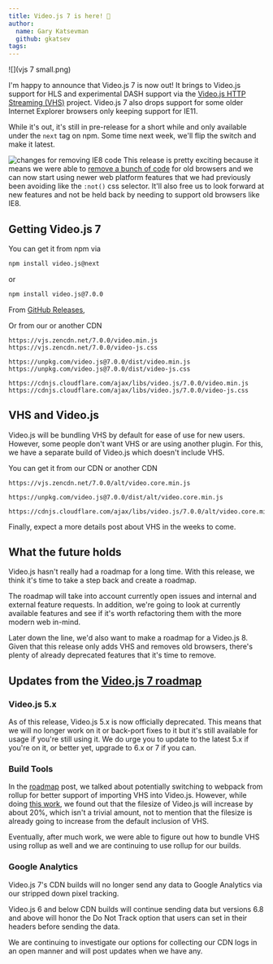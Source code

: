 ```yaml
---
title: Video.js 7 is here! 🎉
author:
  name: Gary Katsevman
  github: gkatsev
tags:
---
```

![](vjs 7 small.png)

I'm happy to announce that Video.js 7 is now out! It brings to Video.js support for HLS and experimental DASH support via the [Video.js HTTP Streaming (VHS)][VHS] project. Video.js 7 also drops support for some older Internet Explorer browsers only keeping support for IE11.

While it's out, it's still in pre-release for a short while and only available under the `next` tag on npm. Some time next week, we'll flip the switch and make it latest.

![changes for removing IE8 code](changes.png)
This release is pretty exciting because it means we were able to [remove a bunch of code](https://github.com/videojs/video.js/pull/5041) for old browsers and we can now start using newer web platform features that we had previously been avoiding like the `:not()` css selector. It'll also free us to look forward at new features and not be held back by needing to support old browsers like IE8.

## Getting Video.js 7

You can get it from npm via
```sh
npm install video.js@next
```
or
```sh
npm install video.js@7.0.0
```

From [GitHub Releases](https://github.com/videojs/video.js/releases/tag/v7.0.0),

Or from our or another CDN
```
https://vjs.zencdn.net/7.0.0/video.min.js
https://vjs.zencdn.net/7.0.0/video-js.css
```
```
https://unpkg.com/video.js@7.0.0/dist/video.min.js
https://unpkg.com/video.js@7.0.0/dist/video-js.css
```
```
https://cdnjs.cloudflare.com/ajax/libs/video.js/7.0.0/video.min.js
https://cdnjs.cloudflare.com/ajax/libs/video.js/7.0.0/video-js.css
```

## VHS and Video.js
Video.js will be bundling VHS by default for ease of use for new users. However, some people don't want VHS or are using another plugin. For this, we have a separate build of Video.js which doesn't include VHS.

You can get it from our CDN or another CDN
```
https://vjs.zencdn.net/7.0.0/alt/video.core.min.js
```
```
https://unpkg.com/video.js@7.0.0/dist/alt/video.core.min.js
```
```
https://cdnjs.cloudflare.com/ajax/libs/video.js/7.0.0/alt/video.core.min.js
```

Finally, expect a more details post about VHS in the weeks to come.

## What the future holds
Video.js hasn't really had a roadmap for a long time. With this release, we think it's time to take a step back and create a roadmap.

The roadmap will take into account currently open issues and internal and external feature requests. In addition, we're going to look at currently available features and see if it's worth refactoring them with the more modern web in-mind.

Later down the line, we'd also want to make a roadmap for a Video.js 8. Given that this release only adds VHS and removes old browsers, there's plenty of already deprecated features that it's time to remove.

## Updates from the [Video.js 7 roadmap][roadmap]
### Video.js 5.x

As of this release, Video.js 5.x is now officially deprecated. This means that we will no longer work on it or back-port fixes to it but it's still available for usage if you're still using it. We do urge you to update to the latest 5.x if you're on it, or better yet, upgrade to 6.x or 7 if you can.

### Build Tools
In the [roadmap][] post, we talked about potentially switching to webpack from rollup for better support of importing VHS into Video.js. However, while doing [this work](https://github.com/videojs/video.js/pull/5033), we found out that the filesize of Video.js will increase by about 20%, which isn't a trivial amount, not to mention that the filesize is already going to increase from the default inclusion of VHS.

Eventually, after much work, we were able to figure out how to bundle VHS using rollup as well and we are continuing to use rollup for our builds.

### Google Analytics
Video.js 7's CDN builds will no longer send any data to Google Analytics via our stripped down pixel tracking.

Video.js 6 and below CDN builds will continue sending data but versions 6.8 and above will honor the Do Not Track option that users can set in their headers before sending the data.

We are continuing to investigate our options for collecting our CDN logs in an open manner and will post updates when we have any.

[VHS]: https://github.com/videojs/http-streaming
[roadmap]: https://blog.videojs.com/video-js-7-roadmap
